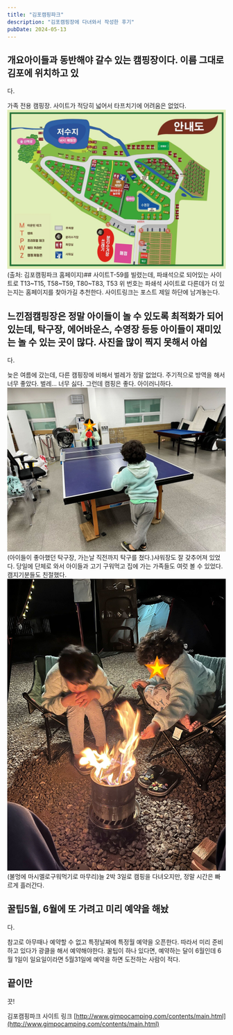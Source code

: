```yaml
---
title: "김포캠핑파크"
description: "김포캠핑장에 다녀와서 작성한 후기"
pubDate: 2024-05-13
---
```


## 개요아이들과 동반해야 갈수 있는 캠핑장이다. 이름 그대로 김포에 위치하고 있

다.

가족 전용 캠핑장.
사이트가 적당히 넓어서 타프치기에 어려움은 없었다.
![(출처: 김포캠핑파크 홈페이지)](/content/images/2024/05/allmap240502.jpg)(출처: 김포캠핑파크 홈페이지)## 사이트T-59를 빌렸는데, 파쇄석으로 되어있는 사이트로
T13~T15, T58~T59, T80~T83, T53
위 번호는 파쇄석 사이트로 다른데가 더 있는지는 홈페이지를 찾아가길 추천한다. 사이트링크는 포스트 제일 하단에 남겨놓는다.

## 느낀점캠핑장은 정말 아이들이 놀 수 있도록 최적화가 되어있는데, 탁구장, 에어바운스, 수영장 등등 아이들이 재미있는 놀 수 있는 곳이 많다. 사진을 많이 찍지 못해서 아쉽

다.

늦은 여름에 갔는데, 다른 캠핑장에 비해서 벌레가 정말 없었다. 주기적으로 방역을 해서 너무 좋았다. 벌레… 너무 싫다. 그런데 캠핑은 좋다. 아이러니하다.
![(아이들이 좋아했던 탁구장, 가는날 직전까지 탁구를 쳤다.)](/content/images/2024/05/IMG_2486.jpeg)(아이들이 좋아했던 탁구장, 가는날 직전까지 탁구를 쳤다.)샤워장도 잘 갖추어져 있었다.
당일에 단체로 와서 아이들과 고기 구워먹고 집에 가는 가족들도 여럿 볼 수 있었다.
캠지기분들도 친절했다.
![(불멍에 마시멜로구워먹기로 마무리)](/content/images/2024/05/IMG_2492.jpeg)(불멍에 마시멜로구워먹기로 마무리)늘 2박 3일로 캠핑을 다녀오지만, 정말 시간은 빠르게 흘러간다.

## 꿀팁5월, 6월에 또 가려고 미리 예약을 해놨

다.

참고로 아무때나 예약할 수 없고 특정날짜에 특정월 예약을 오픈한다. 따라서 미리 준비하고 있다가 광클을 해서 예약해야한다. 꿀팁이 하나 있다면, 예약하는 달이 6월인데 6월 1일이 일요일이라면 5월31일에 예약을 하면 도전하는 사람이 적다.

## 끝이만 

끗!

김포캠핑파크 사이트 링크
[http://www.gimpocamping.com/contents/main.html](http://www.gimpocamping.com/contents/main.html)